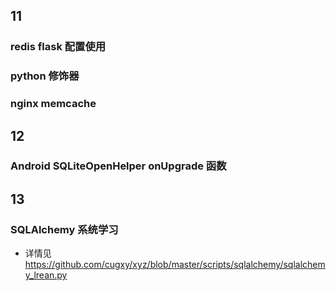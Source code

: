 ## 11  	
### redis flask 配置使用
### python 修饰器 
### nginx memcache
## 12 	
### Android SQLiteOpenHelper onUpgrade 函数
## 13	
### SQLAlchemy 系统学习
- 详情见 https://github.com/cugxy/xyz/blob/master/scripts/sqlalchemy/sqlalchemy_lrean.py
 
